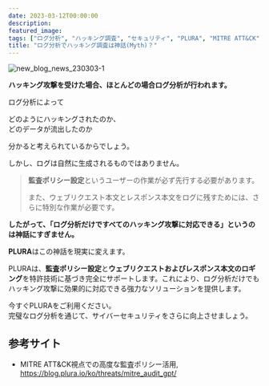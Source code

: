 ```yaml
---
date: 2023-03-12T00:00:00
description: 
featured_image: 
tags: ["ログ分析", "ハッキング調査", "セキュリティ", "PLURA", "MITRE ATT&CK"]
title: "ログ分析でハッキング調査は神話(Myth)？"
---
```


![new_blog_news_230303-1](https://github.com/user-attachments/assets/ed618031-1d54-4149-af2d-bdb67f0ed3b7)

**ハッキング攻撃を受けた場合、ほとんどの場合ログ分析が行われます。**

ログ分析によって

どのようにハッキングされたのか、  
どのデータが流出したのか  

分かると考えられているからでしょう。
 

しかし、ログは自然に生成されるものではありません。

> **監査ポリシー設定**というユーザーの作業が必ず先行する必要があります。  
> 
> また、ウェブリクエスト本文とレスポンス本文をログに残すためには、さらに特別な作業が必要です。

**したがって、「ログ分析だけですべてのハッキング攻撃に対応できる」というのは神話にすぎません。**

**PLURA**はこの神話を現実に変えます。

PLURAは、**監査ポリシー設定**と**ウェブリクエストおよびレスポンス本文のロギング**を特許技術に基づき完全にサポートします。これにより、ログ分析だけでもハッキング攻撃に効果的に対応できる強力なソリューションを提供します。  

今すぐPLURAをご利用ください。  
完璧なログ分析を通じて、サイバーセキュリティをさらに向上させましょう。

## 参考サイト
* MITRE ATT&CK視点での高度な監査ポリシー活用, https://blog.plura.io/ko/threats/mitre_audit_gpt/
